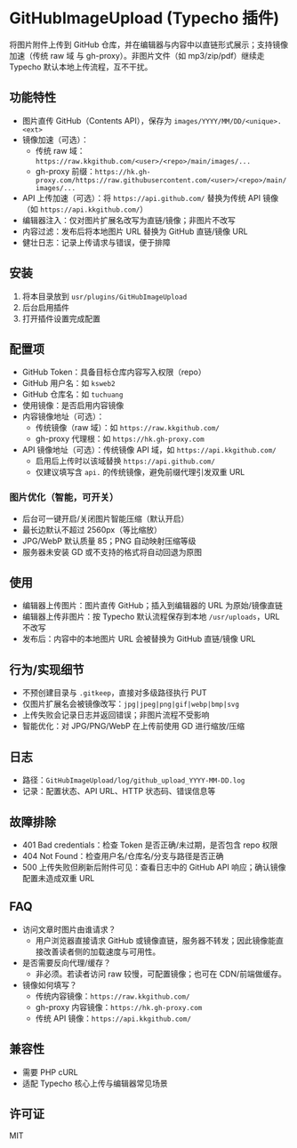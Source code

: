 # GitHubImageUpload (Typecho 插件)

将图片附件上传到 GitHub 仓库，并在编辑器与内容中以直链形式展示；支持镜像加速（传统 raw 域 与 gh-proxy）。非图片文件（如 mp3/zip/pdf）继续走 Typecho 默认本地上传流程，互不干扰。

## 功能特性
- 图片直传 GitHub（Contents API），保存为 `images/YYYY/MM/DD/<unique>.<ext>`
- 镜像加速（可选）：
  - 传统 raw 域：`https://raw.kkgithub.com/<user>/<repo>/main/images/...`
  - gh-proxy 前缀：`https://hk.gh-proxy.com/https://raw.githubusercontent.com/<user>/<repo>/main/images/...`
- API 上传加速（可选）：将 `https://api.github.com/` 替换为传统 API 镜像（如 `https://api.kkgithub.com/`）
- 编辑器注入：仅对图片扩展名改写为直链/镜像；非图片不改写
- 内容过滤：发布后将本地图片 URL 替换为 GitHub 直链/镜像 URL
- 健壮日志：记录上传请求与错误，便于排障

## 安装
1. 将本目录放到 `usr/plugins/GitHubImageUpload`
2. 后台启用插件
3. 打开插件设置完成配置

## 配置项
- GitHub Token：具备目标仓库内容写入权限（repo）
- GitHub 用户名：如 `ksweb2`
- GitHub 仓库名：如 `tuchuang`
- 使用镜像：是否启用内容镜像
- 内容镜像地址（可选）：
  - 传统镜像（raw 域）：如 `https://raw.kkgithub.com/`
  - gh-proxy 代理根：如 `https://hk.gh-proxy.com`
- API 镜像地址（可选）：传统镜像 API 域，如 `https://api.kkgithub.com/`
  - 启用后上传时以该域替换 `https://api.github.com/`
  - 仅建议填写含 `api.` 的传统镜像，避免前缀代理引发双重 URL

### 图片优化（智能，可开关）
- 后台可一键开启/关闭图片智能压缩（默认开启）
- 最长边默认不超过 2560px（等比缩放）
- JPG/WebP 默认质量 85；PNG 自动映射压缩等级
- 服务器未安装 GD 或不支持的格式将自动回退为原图

## 使用
- 编辑器上传图片：图片直传 GitHub；插入到编辑器的 URL 为原始/镜像直链
- 编辑器上传非图片：按 Typecho 默认流程保存到本地 `/usr/uploads`，URL 不改写
- 发布后：内容中的本地图片 URL 会被替换为 GitHub 直链/镜像 URL

## 行为/实现细节
- 不预创建目录与 `.gitkeep`，直接对多级路径执行 PUT
- 仅图片扩展名会被镜像改写：`jpg|jpeg|png|gif|webp|bmp|svg`
- 上传失败会记录日志并返回错误；非图片流程不受影响
 - 智能优化：对 JPG/PNG/WebP 在上传前使用 GD 进行缩放/压缩

## 日志
- 路径：`GitHubImageUpload/log/github_upload_YYYY-MM-DD.log`
- 记录：配置状态、API URL、HTTP 状态码、错误信息等

## 故障排除
- 401 Bad credentials：检查 Token 是否正确/未过期，是否包含 repo 权限
- 404 Not Found：检查用户名/仓库名/分支与路径是否正确
- 500 上传失败但刷新后附件可见：查看日志中的 GitHub API 响应；确认镜像配置未造成双重 URL

## FAQ
- 访问文章时图片由谁请求？
  - 用户浏览器直接请求 GitHub 或镜像直链，服务器不转发；因此镜像能直接改善读者侧的加载速度与可用性。
- 是否需要反向代理/缓存？
  - 非必须。若读者访问 raw 较慢，可配置镜像；也可在 CDN/前端做缓存。
- 镜像如何填写？
  - 传统内容镜像：`https://raw.kkgithub.com/`
  - gh-proxy 内容镜像：`https://hk.gh-proxy.com`
  - 传统 API 镜像：`https://api.kkgithub.com/`

## 兼容性
- 需要 PHP cURL
- 适配 Typecho 核心上传与编辑器常见场景

## 许可证
MIT